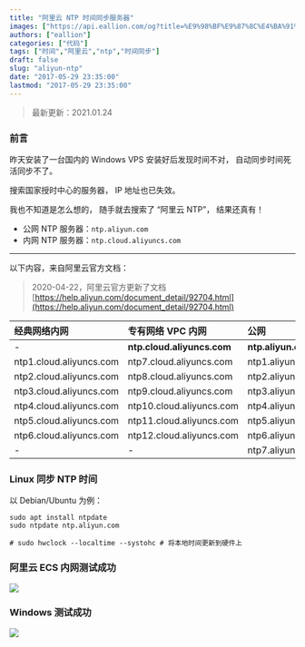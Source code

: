```yaml
---
title: "阿里云 NTP 时间同步服务器"
images: ["https://api.eallion.com/og?title=%E9%98%BF%E9%87%8C%E4%BA%91%20NTP%20%E6%97%B6%E9%97%B4%E5%90%8C%E6%AD%A5%E6%9C%8D%E5%8A%A1%E5%99%A8"]
authors: ["eallion"]
categories: ["代码"]
tags: ["时间","阿里云","ntp","时间同步"]
draft: false
slug: "aliyun-ntp"
date: "2017-05-29 23:35:00"
lastmod: "2017-05-29 23:35:00"
---
```


> 最新更新：2021.01.24

### 前言

昨天安装了一台国内的 Windows VPS
安装好后发现时间不对，
自动同步时间死活同步不了。

搜索国家授时中心的服务器，
IP 地址也已失效。

我也不知道是怎么想的，
随手就去搜索了 “阿里云 NTP”，
结果还真有！

- 公网 NTP 服务器：`ntp.aliyun.com`
- 内网 NTP 服务器：`ntp.cloud.aliyuncs.com`

----------

以下内容，来自阿里云官方文档：

> 2020-04-22，阿里云官方更新了文档
> [https://help.aliyun.com/document_detail/92704.html](https://help.aliyun.com/document_detail/92704.html)

| 经典网络内网 | 专有网络 VPC 内网 | 公网 |
|:-----|:--------|:-|
|-|**ntp.cloud.aliyuncs.com**|**ntp.aliyun.com**|
|ntp1.cloud.aliyuncs.com|ntp7.cloud.aliyuncs.com|ntp1.aliyun.com|
|ntp2.cloud.aliyuncs.com|ntp8.cloud.aliyuncs.com|ntp2.aliyun.com|
|ntp3.cloud.aliyuncs.com|ntp9.cloud.aliyuncs.com|ntp3.aliyun.com|
|ntp4.cloud.aliyuncs.com|ntp10.cloud.aliyuncs.com|ntp4.aliyun.com|
|ntp5.cloud.aliyuncs.com|ntp11.cloud.aliyuncs.com|ntp5.aliyun.com|
|ntp6.cloud.aliyuncs.com|ntp12.cloud.aliyuncs.com|ntp6.aliyun.com|
|-|-|ntp7.aliyun.com|

### Linux 同步 NTP 时间

以 Debian/Ubuntu 为例：

```
sudo apt install ntpdate
sudo ntpdate ntp.aliyun.com

# sudo hwclock --localtime --systohc # 将本地时间更新到硬件上
```

### 阿里云 ECS 内网测试成功

![](https://images.eallion.com/images/2017/05/29/1589433496.png)

### Windows 测试成功

![](https://images.eallion.com/images/2017/05/29/1972259171.png)
